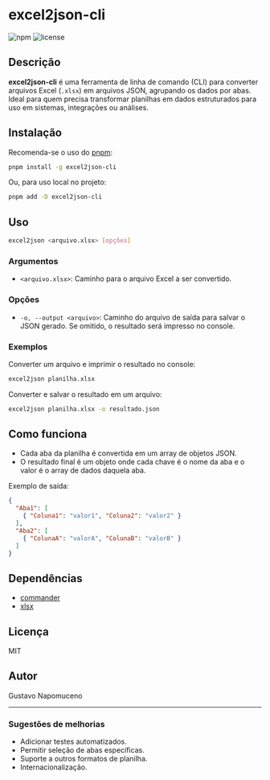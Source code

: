 # excel2json-cli

![npm](https://img.shields.io/npm/v/excel2json-cli)
![license](https://img.shields.io/npm/l/excel2json-cli)

## Descrição

**excel2json-cli** é uma ferramenta de linha de comando (CLI) para converter arquivos Excel (`.xlsx`) em arquivos JSON, agrupando os dados por abas. Ideal para quem precisa transformar planilhas em dados estruturados para uso em sistemas, integrações ou análises.

## Instalação

Recomenda-se o uso do [pnpm](https://pnpm.io/):

```bash
pnpm install -g excel2json-cli
```

Ou, para uso local no projeto:

```bash
pnpm add -D excel2json-cli
```

## Uso

```bash
excel2json <arquivo.xlsx> [opções]
```

### Argumentos

- `<arquivo.xlsx>`: Caminho para o arquivo Excel a ser convertido.

### Opções

- `-o, --output <arquivo>`: Caminho do arquivo de saída para salvar o JSON gerado. Se omitido, o resultado será impresso no console.

### Exemplos

Converter um arquivo e imprimir o resultado no console:

```bash
excel2json planilha.xlsx
```

Converter e salvar o resultado em um arquivo:

```bash
excel2json planilha.xlsx -o resultado.json
```

## Como funciona

- Cada aba da planilha é convertida em um array de objetos JSON.
- O resultado final é um objeto onde cada chave é o nome da aba e o valor é o array de dados daquela aba.

Exemplo de saída:

```json
{
  "Aba1": [
    { "Coluna1": "valor1", "Coluna2": "valor2" }
  ],
  "Aba2": [
    { "ColunaA": "valorA", "ColunaB": "valorB" }
  ]
}
```

## Dependências

- [commander](https://www.npmjs.com/package/commander)
- [xlsx](https://www.npmjs.com/package/xlsx)

## Licença

MIT

## Autor

Gustavo Napomuceno

---

### Sugestões de melhorias

- Adicionar testes automatizados.
- Permitir seleção de abas específicas.
- Suporte a outros formatos de planilha.
- Internacionalização.
